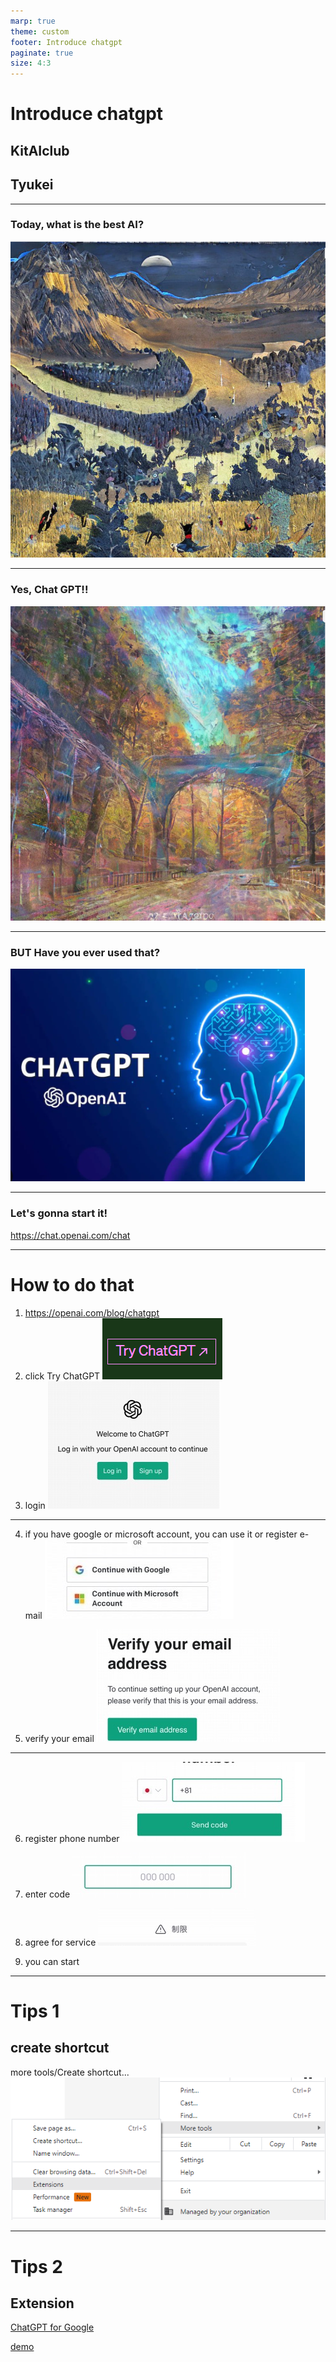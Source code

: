 ```yaml
---
marp: true
theme: custom
footer: Introduce chatgpt 
paginate: true
size: 4:3
---
```

<!--_class: top-->

# Introduce chatgpt 
## KitAIclub
## Tyukei

---
<!--_class: impact lead invert-->
### Today, what is the best AI?

![blur bg cover](./img/2023-04-10-22-11-14.png)

---
<!--_class: impact lead invert
paginate: false -->
### Yes, Chat GPT!!
![bg right](./img/2023-04-10-22-18-28.png)

---
<!--_class: impact lead invert 
paginate: true -->
### BUT Have you ever used that?
![blur bg cover](./img/2023-04-11-09-13-16.png)

---
<!--_class: impact lead invert-->
### Let's gonna start it!

https://chat.openai.com/chat

---
<!--_class: normal-->
# How to do that
1. https://openai.com/blog/chatgpt
1. click Try ChatGPT
![](img/2023-04-11-10-20-23.png)
1. login
![](img/2023-04-11-10-23-06.png)

---

4. if you have google or microsoft account,
you can use it or register e-mail
![](img/2023-04-11-10-26-02.png)

5. verify your email
![](img/2023-04-11-10-26-38.png)

---

6. register phone number
![](img/2023-04-11-10-27-56.png)

7. enter code
![](img/2023-04-11-10-28-08.png)

8. agree for service
![](img/2023-04-11-10-29-20.png)

9. you can start

----
<!--_class: normal-->
# Tips 1

## create shortcut
more tools/Create shortcut...
![](img/2023-04-11-10-35-37.png)

----
<!--_class: normal-->
# Tips 2

## Extension
[ChatGPT for Google](https://chrome.google.com/webstore/detail/chatgpt-for-google/jgjaeacdkonaoafenlfkkkmbaopkbilf)

[demo](https://youtu.be/jhjNmqXSRYI)
